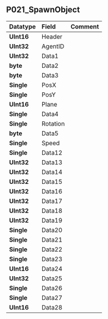 ## P021\_SpawnObject ##
| **Datatype** | **Field** | **Comment** |
|:-------------|:----------|:------------|
| **UInt16**   | Header    |             |
| **UInt32**   | AgentID   |             |
| **UInt32**   | Data1     |             |
| **byte**     | Data2     |             |
| **byte**     | Data3     |             |
| **Single**   | PosX      |             |
| **Single**   | PosY      |             |
| **UInt16**   | Plane     |             |
| **Single**   | Data4     |             |
| **Single**   | Rotation  |             |
| **byte**     | Data5     |             |
| **Single**   | Speed     |             |
| **Single**   | Data12    |             |
| **UInt32**   | Data13    |             |
| **UInt32**   | Data14    |             |
| **UInt32**   | Data15    |             |
| **UInt32**   | Data16    |             |
| **UInt32**   | Data17    |             |
| **UInt32**   | Data18    |             |
| **UInt32**   | Data19    |             |
| **Single**   | Data20    |             |
| **Single**   | Data21    |             |
| **Single**   | Data22    |             |
| **Single**   | Data23    |             |
| **UInt16**   | Data24    |             |
| **UInt32**   | Data25    |             |
| **Single**   | Data26    |             |
| **Single**   | Data27    |             |
| **UInt16**   | Data28    |             |